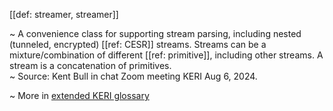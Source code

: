 [[def: streamer, streamer]]

~  A convenience class for supporting stream parsing, including nested (tunneled, encrypted) [[ref: CESR]] streams. Streams can be a mixture/combination of different [[ref: primitive]], including other streams. A stream is a concatenation of primitives.  
~ Source: Kent Bull in chat Zoom meeting KERI Aug 6, 2024.

~ More in <a href="https://weboftrust.github.io/WOT-terms/docs/glossary/streamer">extended KERI glossary</a>

